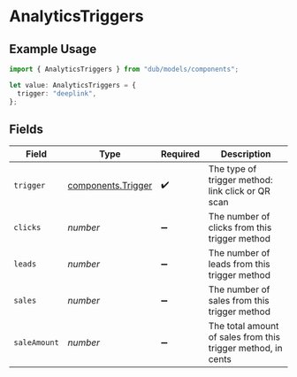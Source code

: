 # AnalyticsTriggers

## Example Usage

```typescript
import { AnalyticsTriggers } from "dub/models/components";

let value: AnalyticsTriggers = {
  trigger: "deeplink",
};
```

## Fields

| Field                                                        | Type                                                         | Required                                                     | Description                                                  |
| ------------------------------------------------------------ | ------------------------------------------------------------ | ------------------------------------------------------------ | ------------------------------------------------------------ |
| `trigger`                                                    | [components.Trigger](../../models/components/trigger.md)     | :heavy_check_mark:                                           | The type of trigger method: link click or QR scan            |
| `clicks`                                                     | *number*                                                     | :heavy_minus_sign:                                           | The number of clicks from this trigger method                |
| `leads`                                                      | *number*                                                     | :heavy_minus_sign:                                           | The number of leads from this trigger method                 |
| `sales`                                                      | *number*                                                     | :heavy_minus_sign:                                           | The number of sales from this trigger method                 |
| `saleAmount`                                                 | *number*                                                     | :heavy_minus_sign:                                           | The total amount of sales from this trigger method, in cents |